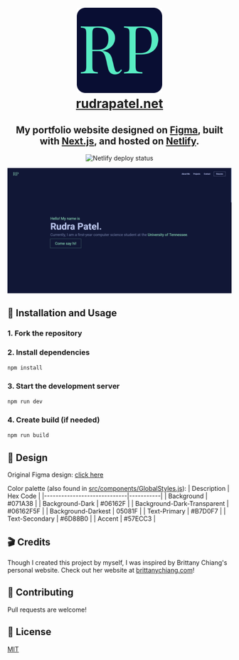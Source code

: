 <h1 align="center">
  <br>
    <a href="https://rudrapatel.net"><img src="https://raw.githubusercontent.com/RudraPatel2003/rudrapatel/master/public/logo192.png"></a>
  <br>
  <a href="https://rudrapatel.net">rudrapatel.net</a>
  <br>
</h1>

<h2 align="center">My portfolio website designed on <a href="https://www.figma.com/" target="_blank" rel="noreferrer">Figma</a>, built with <a href="https://nextjs.org/" target="_blank" rel="noreferrer">Next.js</a>, and hosted on <a href="https://www.netlify.com/" target="_blank" rel="noreferrer">Netlify</a>.</h2>

<p align="center">
  <img src="https://api.netlify.com/api/v1/badges/d047e6af-4acb-4dd7-b51a-2861888aa223/deploy-status" alt="Netlify deploy status">
</p>

![Website Demo](https://raw.githubusercontent.com/RudraPatel2003/rudrapatel/master/src/assets/images/WebsiteImage.png)

## 🔨 Installation and Usage

### 1. Fork the repository  
### 2. Install dependencies
```sh
npm install
```
### 3. Start the development server
```sh
npm run dev
```
### 4. Create build (if needed)
```sh
npm run build
```

## 🎨 Design
Original Figma design: [click here](https://www.figma.com/file/58Sw1Dl28R5cHzE6nybnPC/Portfolio-Website?node-id=0%3A1)

Color palette (also found in [src/components/GlobalStyles.js](https://github.com/RudraPatel2003/rudrapatel/blob/master/src/components/GlobalStyle.js)): 
| Description                 | Hex Code  |
|-----------------------------|-----------|
| Background                  | #071A38   |
| Background-Dark             | #06162F   |
| Background-Dark-Transparent | #06162F5F |
| Background-Darkest          | 05081F    |
| Text-Primary                | #B7D0F7   |
| Text-Secondary              | #6D88B0   |
| Accent                      | #57ECC3   |

## 🎬 Credits

Though I created this project by myself, I was inspired by Brittany Chiang's personal website. Check out her website at [brittanychiang.com](https://brittanychiang.com/)!

## 🤝 Contributing
Pull requests are welcome!

## 📖 License
[MIT](https://choosealicense.com/licenses/mit/)
